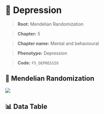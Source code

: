 # 🧪 Depression

> **Root:** Mendelian Randomization

> **Chapter:** 5  

> **Chapter name:** Mental and behavioural

> **Phenotype:** Depression  

> **Code:** `F5_DEPRESSIO`

## 🧬 Mendelian Randomization  

<img src="/MR/Figures/Forward/F5_DEPRESSIO.png"/>

## 📊 Data Table

<CsvTableMRF src="/public/MR/Data/Forward/F5_DEPRESSIO.csv"/>

